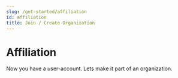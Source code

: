 ```yaml
---
slug: /get-started/affiliation
id: affiliation
title: Join / Create Organization
---
```


# Affiliation
Now you have a user-account. Lets make it part of an organization.

